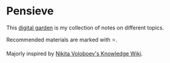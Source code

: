 # Pensieve

This [digital garden](digital-garden.md) is my collection of notes on different topics.

Recommended materials are marked with ⭐.

Majorly inspired by [Nikita Voloboev's Knowledge Wiki](https://wiki.nikiv.dev).

